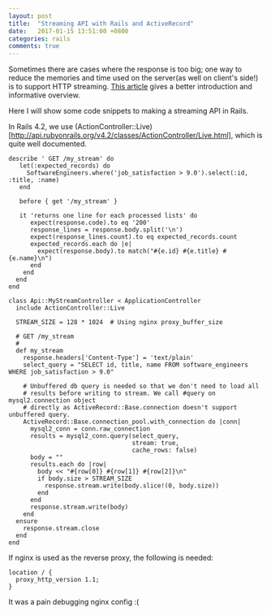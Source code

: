 ```yaml
---
layout: post
title:  "Streaming API with Rails and ActiveRecord"
date:   2017-01-15 13:51:00 +0800
categories: rails
comments: true
---
```


Sometimes there are cases where the response is too big; one way to reduce the memories and time used on the server(as well on client's side!)
is to support HTTP streaming. [This article](https://gist.github.com/CMCDragonkai/6bfade6431e9ffb7fe88) gives a better introduction and informative overview.

Here I will show some code snippets to making a streaming API in Rails.

In Rails 4.2, we use (ActionController::Live)[http://api.rubyonrails.org/v4.2/classes/ActionController/Live.html], which is quite well documented.

```
describe ' GET /my_stream' do
   let(:expected_records) do
     SoftwareEngineers.where('job_satisfaction > 9.0').select(:id, :title, :name)
   end

   before { get '/my_stream' }

   it 'returns one line for each processed lists' do
      expect(response.code).to eq '200'
      response_lines = response.body.split('\n')
      expect(response_lines.count).to eq expected_records.count
      expected_records.each do |e|
        expect(response.body).to match("#{e.id} #{e.title} #{e.name}\n")
      end
    end
  end
end
```

```
class Api::MyStreamController < ApplicationController
  include ActionController::Live

  STREAM_SIZE = 128 * 1024  # Using nginx proxy_buffer_size

  # GET /my_stream
  #
  def my_stream
    response.headers['Content-Type'] = 'text/plain'
    select_query = "SELECT id, title, name FROM software_engineers WHERE job_satisfaction > 9.0"

    # Unbuffered db query is needed so that we don't need to load all
    # results before writing to stream. We call #query on mysql2.connection object
    # directly as ActiveRecord::Base.connection doesn't support unbuffered query.
    ActiveRecord::Base.connection_pool.with_connection do |conn|
      mysql2_conn = conn.raw_connection
      results = mysql2_conn.query(select_query,
                                  stream: true,
                                  cache_rows: false)
      body = ""
      results.each do |row|
        body << "#{row[0]} #{row[1]} #{row[2]}\n"
        if body.size > STREAM_SIZE
          response.stream.write(body.slice!(0, body.size))
        end
      end
      response.stream.write(body)
    end
  ensure
    response.stream.close
  end
end
```

If nginx is used as the reverse proxy, the following is needed:
```
location / {
  proxy_http_version 1.1;
}
```

It was a pain debugging nginx config :(


